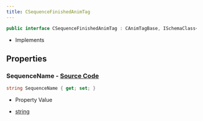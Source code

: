 ```yaml
---
title: CSequenceFinishedAnimTag
---
```


```csharp
public interface CSequenceFinishedAnimTag : CAnimTagBase, ISchemaClass<CAnimTagBase>, ISchemaClass<CSequenceFinishedAnimTag>, ISchemaField, ISchemaClass, INativeHandle
```

- Implements

## Properties

### **SequenceName** - [Source Code](https://github.com/swiftly-solution/swiftlys2/blob/main/managed/src/SwiftlyS2.Generated/Schemas/Interfaces/CSequenceFinishedAnimTag.cs#L16)

```csharp
string SequenceName { get; set; }
```

- Property Value

- [string](https://learn.microsoft.com/dotnet/api/system.string)

